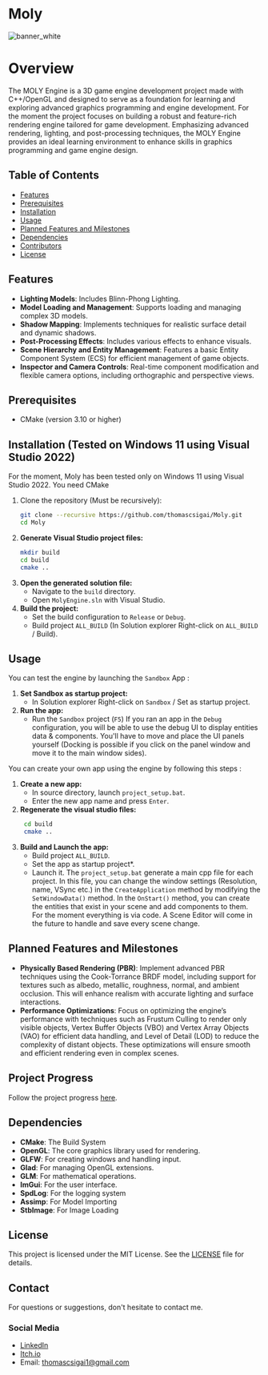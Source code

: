 # Moly
![banner_white](https://github.com/user-attachments/assets/f09b2c79-9c44-471e-9e3b-b344309b0d58)

# Overview
The MOLY Engine is a 3D game engine development project made with C++/OpenGL and designed to serve as a foundation for learning and exploring advanced graphics programming and engine development. For the moment the project focuses on building a robust and feature-rich rendering engine tailored for game development. Emphasizing advanced rendering, lighting, and post-processing techniques, the MOLY Engine provides an ideal learning environment to enhance skills in graphics programming and game engine design.

## Table of Contents
- [Features](#features)
- [Prerequisites](#prerequisites)
- [Installation](#installation)
- [Usage](#usage)
- [Planned Features and Milestones](#planned-features-and-milestones)
- [Dependencies](#dependencies)
- [Contributors](#contributors)
- [License](#license)

## Features
- **Lighting Models**: Includes Blinn-Phong Lighting.
- **Model Loading and Management**: Supports loading and managing complex 3D models.
- **Shadow Mapping**: Implements techniques for realistic surface detail and dynamic shadows.
- **Post-Processing Effects**: Includes various effects to enhance visuals.
- **Scene Hierarchy and Entity Management**: Features a basic Entity Component System (ECS) for efficient management of game objects.
- **Inspector and Camera Controls**: Real-time component modification and flexible camera options, including orthographic and perspective views.

## Prerequisites
- CMake (version 3.10 or higher)

## Installation (Tested on Windows 11 using Visual Studio 2022)
For the moment, Moly has been tested only on Windows 11 using Visual Studio 2022. You need CMake 
1. Clone the repository (Must be recursively):
   ```bash
   git clone --recursive https://github.com/thomascsigai/Moly.git
   cd Moly
   ```
2. **Generate Visual Studio project files:**
    ```bash
    mkdir build
    cd build
    cmake ..
    ```
3. **Open the generated solution file:**
    - Navigate to the `build` directory.
    - Open `MolyEngine.sln` with Visual Studio.
4. **Build the project:**
    - Set the build configuration to `Release` or `Debug`.
    - Build project `ALL_BUILD` (In Solution explorer Right-click on `ALL_BUILD` / Build).
  
## Usage
You can test the engine by launching the `Sandbox` App :
1. **Set Sandbox as startup project:**
   - In Solution explorer Right-click on `Sandbox` / Set as startup project.
2. **Run the app:**
   - Run the `Sandbox` project (`F5`)
If you ran an app in the `Debug` configuration, you will be able to use the debug UI to display entities data & components. You'll have to move and place the UI panels yourself (Docking is possible if you click on the panel window and move it to the main window sides).

You can create your own app using the engine by following this steps :
1. **Create a new app:**
   - In source directory, launch `project_setup.bat`.
   - Enter the new app name and press `Enter`.
2. **Regenerate the visual studio files:**
   ```bash
    cd build
    cmake ..
    ```
3. **Build and Launch the app:**
   - Build project `ALL_BUILD`.
   - Set the app as startup project*.
   - Launch it.
The  `project_setup.bat` generate a main cpp file for each project. In this file, you can change the window settings (Resolution, name, VSync etc.) in the `CreateApplication` method by modifying the `SetWindowData()` method. In the `OnStart()` method, you can create the entities that exist in your scene and add components to them. For the moment everything is via code. A Scene Editor will come in the future to handle and save every scene change.

## Planned Features and Milestones
- **Physically Based Rendering (PBR)**: Implement advanced PBR techniques using the Cook-Torrance BRDF model, including support for textures such as albedo, metallic, roughness, normal, and ambient occlusion. This will enhance realism with accurate lighting and surface interactions.
- **Performance Optimizations**: Focus on optimizing the engine’s performance with techniques such as Frustum Culling to render only visible objects, Vertex Buffer Objects (VBO) and Vertex Array Objects (VAO) for efficient data handling, and Level of Detail (LOD) to reduce the complexity of distant objects. These optimizations will ensure smooth and efficient rendering even in complex scenes.

## Project Progress
Follow the project progress [here](https://malleable-painter-716.notion.site/5af77282be5345a98af1d837fa9b0cee?v=091c14a0577146fca077928508016910&pvs=4).

## Dependencies
- **CMake**: The Build System
- **OpenGL**: The core graphics library used for rendering.
- **GLFW**: For creating windows and handling input.
- **Glad**: For managing OpenGL extensions.
- **GLM**: For mathematical operations.
- **ImGui**: For the user interface.
- **SpdLog**: For the logging system
- **Assimp**: For Model Importing
- **StbImage**: For Image Loading

## License
This project is licensed under the MIT License. See the [LICENSE](LICENSE) file for details.

## Contact
For questions or suggestions, don't hesitate to contact me.

### Social Media
- [LinkedIn](https://www.linkedin.com/in/thomas-csigai/)
- [Itch.io](https://thomas-csigai.itch.io/)
- Email: thomascsigai1@gmail.com
